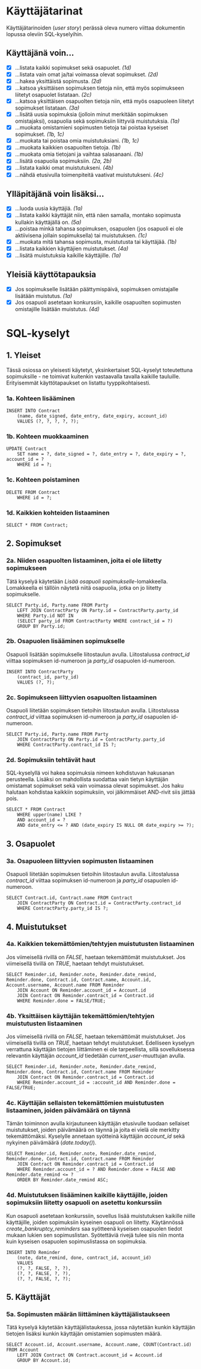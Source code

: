 # Käyttäjätarinat

Käyttäjätarinoiden (_user story_) perässä oleva numero viittaa dokumentin lopussa oleviin SQL-kyselyihin.

## Käyttäjänä voin...
- [x] ...listata kaikki sopimukset sekä osapuolet. _(1d)_
- [x] ...listata vain omat ja/tai voimassa olevat sopimukset. _(2d)_
- [x] ...hakea yksittäistä sopimusta. _(2d)_
- [x] ...katsoa yksittäisen sopimuksen tietoja niin, että myös sopimukseen liitetyt osapuolet listataan. _(2c)_
- [x] ...katsoa yksittäisen osapuolten tietoja niin, että myös osapuoleen liitetyt sopimukset listataan. _(3a)_
- [x] ...lisätä uusia sopimuksia (jolloin minut merkitään sopimuksen omistajaksi), osapuolia sekä sopimuksiin liittyviä muistutuksia. _(1a)_
- [x] ...muokata omistamieni sopimusten tietoja tai poistaa kyseiset sopimukset. _(1b, 1c)_
- [x] ...muokata tai poistaa omia muistutuksiani. _(1b, 1c)_
- [x] ...muokata kaikkien osapuolten tietoja. _(1b)_
- [x] ...muokata omia tietojani ja vaihtaa salasanaani. _(1b)_
- [x] ...lisätä osapuolia sopimuksiin. _(2a, 2b)_
- [x] ...listata kaikki omat muistutukseni. _(4b)_
- [x] ...nähdä etusivulla toimenpiteitä vaativat muistutukseni. _(4c)_

## Ylläpitäjänä voin lisäksi...
- [x] ...luoda uusia käyttäjiä. _(1a)_
- [x] ...listata kaikki käyttäjät niin, että näen samalla, montako sopimusta kullakin käyttäjällä on. _(5a)_
- [x] ...poistaa minkä tahansa sopimuksen, osapuolen (jos osapuoli ei ole aktiivisena jollain sopimuksella) tai muistutuksen. _(1c)_
- [x] ...muokata mitä tahansa sopimusta, muistutusta tai käyttäjää. _(1b)_
- [x] ...listata kaikkien käyttäjien muistutukset. _(4a)_
- [x] ...lisätä muistutuksia kaikille käyttäjille. _(1a)_

## Yleisiä käyttötapauksia
- [x] Jos sopimukselle lisätään päättymispäivä, sopimuksen omistajalle lisätään muistutus. _(1a)_
- [x] Jos osapuoli asetetaan konkurssiin, kaikille osapuolten sopimusten omistajille lisätään muistutus. _(4d)_

# SQL-kyselyt

## 1. Yleiset

Tässä osiossa on yleisesti käytetyt, yksinkertaiset SQL-kyselyt toteutettuna sopimuksille - ne toimivat kuitenkin vastaavalla tavalla kaikille tauluille. Erityisemmät käyttötapaukset on listattu tyyppikohtaisesti.

### 1a. Kohteen lisääminen

```
INSERT INTO Contract
    (name, date_signed, date_entry, date_expiry, account_id)
    VALUES (?, ?, ?, ?, ?);
```

### 1b. Kohteen muokkaaminen

```
UPDATE Contract
    SET name = ?, date_signed = ?, date_entry = ?, date_expiry = ?, account_id = ?
    WHERE id = ?;
```

### 1c. Kohteen poistaminen

```
DELETE FROM Contract
    WHERE id = ?;
```

### 1d. Kaikkien kohteiden listaaminen

```
SELECT * FROM Contract;
```

## 2. Sopimukset

### 2a. Niiden osapuolten listaaminen, joita ei ole liitetty sopimukseen

Tätä kyselyä käytetään _Lisää osapuoli sopimukselle_-lomakkeella. Lomakkeella ei tällöin näytetä niitä osapuolia, jotka on jo liitetty sopimukselle.

```
SELECT Party.id, Party.name FROM Party
    LEFT JOIN ContractParty ON Party.id = ContractParty.party_id
    WHERE Party.id NOT IN
    (SELECT party_id FROM ContractParty WHERE contract_id = ?)
    GROUP BY Party.id;
```

### 2b. Osapuolen lisääminen sopimukselle

Osapuoli lisätään sopimukselle liitostaulun avulla. Liitostalussa _contract_id_ viittaa sopimuksen id-numeroon ja _party_id_ osapuolen id-numeroon.

```
INSERT INTO ContractParty
    (contract_id, party_id)
    VALUES (?, ?);
```

### 2c. Sopimukseen liittyvien osapuolten listaaminen

Osapuoli liitetään sopimuksen tietoihin liitostaulun avulla. Liitostalussa _contract_id_ viittaa sopimuksen id-numeroon ja _party_id_ osapuolen id-numeroon.

```
SELECT Party.id, Party.name FROM Party
    JOIN ContractParty ON Party.id = ContractParty.party_id
    WHERE ContractParty.contract_id IS ?;
```

### 2d. Sopimuksiin tehtävät haut

SQL-kyselyllä voi hakea sopimuksia nimeen kohdistuvan hakusanan perusteella. Lisäksi on mahdollista suodattaa vain tietyn käyttäjän omistamat sopimukset sekä vain voimassa olevat sopimukset. Jos haku halutaan kohdistaa kaikkiin sopimuksiin, voi jälkimmäiset AND-rivit siis jättää pois.

```
SELECT * FROM Contract
    WHERE upper(name) LIKE ?
    AND account_id = ?
    AND date_entry <= ? AND (date_expiry IS NULL OR date_expiry >= ?);
```

## 3. Osapuolet

### 3a. Osapuoleen liittyvien sopimusten listaaminen

Osapuoli liitetään sopimuksen tietoihin liitostaulun avulla. Liitostalussa _contract_id_ viittaa sopimuksen id-numeroon ja _party_id_ osapuolen id-numeroon.

```
SELECT Contract.id, Contract.name FROM Contract
    JOIN ContractParty ON Contract.id = ContractParty.contract_id
    WHERE ContractParty.party_id IS ?;
```

## 4. Muistutukset

### 4a. Kaikkien tekemättömien/tehtyjen muistutusten listaaminen

Jos viimeisellä rivillä on _FALSE_, haetaan tekemättömät muistutukset. Jos viimeisellä tivillä on _TRUE_, haetaan tehdyt muistutukset.

```
SELECT Reminder.id, Reminder.note, Reminder.date_remind, Reminder.done, Contract.id, Contract.name, Account.id, Account.username, Account.name FROM Reminder
    JOIN Account ON Reminder.account_id = Account.id
    JOIN Contract ON Reminder.contract_id = Contract.id
    WHERE Reminder.done = FALSE/TRUE;
```

### 4b. Yksittäisen käyttäjän tekemättömien/tehtyjen muistutusten listaaminen

Jos viimeisellä rivillä on _FALSE_, haetaan tekemättömät muistutukset. Jos viimeisellä tivillä on _TRUE_, haetaan tehdyt muistutukset. Edelliseen kyselyyn verrattuna käyttäjän tietojen liittäminen ei ole tarpeellista, sillä sovelluksessa relevantin käyttäjän _account_id_ tiedetään _current_user_-muuttujan avulla.

```
SELECT Reminder.id, Reminder.note, Reminder.date_remind, Reminder.done, Contract.id, Contract.name FROM Reminder
    JOIN Contract ON Reminder.contract_id = Contract.id
    WHERE Reminder.account_id = :account_id AND Reminder.done = FALSE/TRUE;
```

### 4c. Käyttäjän sellaisten tekemättömien muistutusten listaaminen, joiden päivämäärä on täynnä

Tämän toiminnon avulla kirjautuneen käyttäjän etusivulle tuodaan sellaiset muistutukset, joiden päivämäärä on täynnä ja joita ei vielä ole merkitty tekemättömäksi. Kyselylle annetaan syötteinä käyttäjän _account_id_ sekä nykyinen päivämäärä (_date.today()_).

```
SELECT Reminder.id, Reminder.note, Reminder.date_remind, Reminder.done, Contract.id, Contract.name FROM Reminder
    JOIN Contract ON Reminder.contract_id = Contract.id
    WHERE Reminder.account_id = ? AND Reminder.done = FALSE AND Reminder.date_remind <= ?
    ORDER BY Reminder.date_remind ASC;
```

### 4d. Muistutuksen lisääminen kaikille käyttäjille, joiden sopimuksiin liitetty osapuoli on asetettu konkurssiin

Kun osapuoli asetetaan konkurssiin, sovellus lisää muistutuksen kaikille niille käyttäjille, joiden sopimuksiin kyseinen osapuoli on liitetty. Käytännössä _create_bankruptcy_reminders_ saa syötteenä kyseisen osapuolen tiedot mukaan lukien sen sopimuslistan. Syötettäviä rivejä tulee siis niin monta kuin kyseisen osapuolen sopimuslistassa on sopimuksia.

```
INSERT INTO Reminder
    (note, date_remind, done, contract_id, account_id)
    VALUES
    (?, ?, FALSE, ?, ?),
    (?, ?, FALSE, ?, ?),
    (?, ?, FALSE, ?, ?);
```

## 5. Käyttäjät

### 5a. Sopimusten määrän liittäminen käyttäjälistaukseen

Tätä kyselyä käytetään käyttäjälistaukessa, jossa näytetään kunkin käyttäjän tietojen lisäksi kunkin käyttäjän omistamien sopimusten määrä.

```
SELECT Account.id, Account.username, Account.name, COUNT(Contract.id) FROM Account
    LEFT JOIN Contract ON Contract.account_id = Account.id
    GROUP BY Account.id;
```
